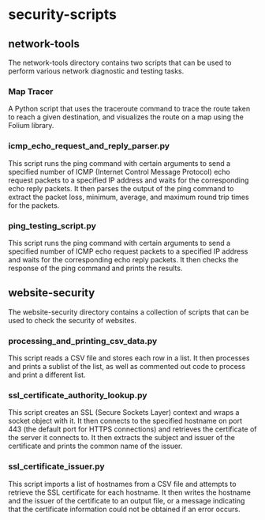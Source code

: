# security-scripts

<h2>network-tools</h2>
The network-tools directory contains two scripts that can be used to perform various network diagnostic and testing tasks.

<h3>Map Tracer</h3>
A Python script that uses the traceroute command to trace the route taken to reach a given destination, and visualizes the route on a map using the Folium library.

<h3>icmp_echo_request_and_reply_parser.py</h3>
This script runs the ping command with certain arguments to send a specified number of ICMP (Internet Control Message Protocol) echo request packets to a specified IP address and waits for the corresponding echo reply packets. It then parses the output of the ping command to extract the packet loss, minimum, average, and maximum round trip times for the packets.

<h3>ping_testing_script.py</h3> 
This script runs the ping command with certain arguments to send a specified number of ICMP echo request packets to a specified IP address and waits for the corresponding echo reply packets. It then checks the response of the ping command and prints the results.


<h2>website-security</h2>
The website-security directory contains a collection of scripts that can be used to check the security of websites.

<h3>processing_and_printing_csv_data.py</h3>
This script reads a CSV file and stores each row in a list. It then processes and prints a sublist of the list, as well as commented out code to process and print a different list.

<h3>ssl_certificate_authority_lookup.py</h3> 
This script creates an SSL (Secure Sockets Layer) context and wraps a socket object with it. It then connects to the specified hostname on port 443 (the default port for HTTPS connections) and retrieves the certificate of the server it connects to. It then extracts the subject and issuer of the certificate and prints the common name of the issuer.

  <h3>ssl_certificate_issuer.py</h3> 
This script imports a list of hostnames from a CSV file and attempts to retrieve the SSL certificate for each hostname. It then writes the hostname and the issuer of the certificate to an output file, or a message indicating that the certificate information could not be obtained if an error occurs.

